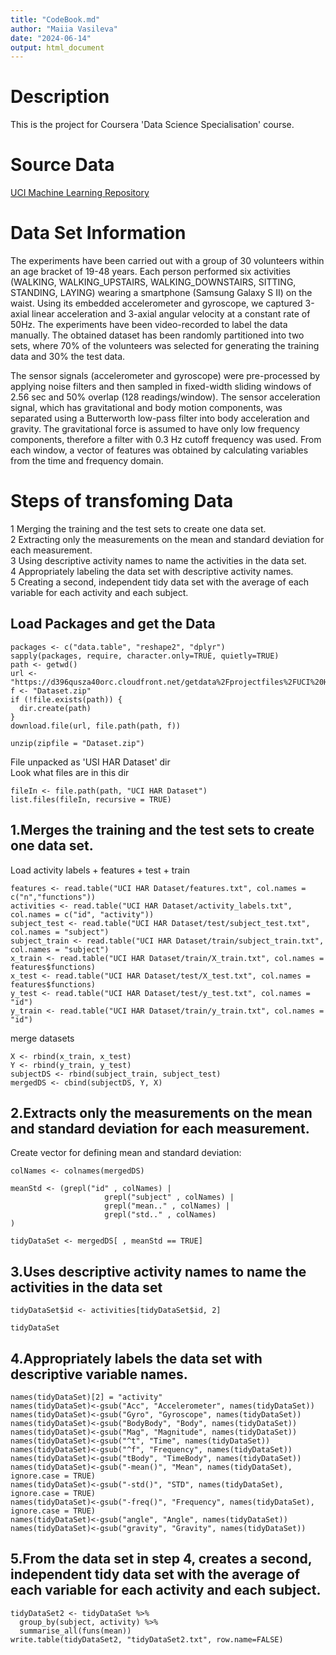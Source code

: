 ```yaml
---
title: "CodeBook.md"
author: "Maiia Vasileva"
date: "2024-06-14"
output: html_document
---
```

# Description
This is the project for Coursera 'Data Science Specialisation' course.

# Source Data
[UCI Machine Learning Repository](https://archive.ics.uci.edu/dataset/240/human+activity+recognition+using+smartphones)  

# Data Set Information  
The experiments have been carried out with a group of 30 volunteers within an age bracket of 19-48 years. Each person performed six activities (WALKING, WALKING_UPSTAIRS, WALKING_DOWNSTAIRS, SITTING, STANDING, LAYING) wearing a smartphone (Samsung Galaxy S II) on the waist. Using its embedded accelerometer and gyroscope, we captured 3-axial linear acceleration and 3-axial angular velocity at a constant rate of 50Hz. The experiments have been video-recorded to label the data manually. The obtained dataset has been randomly partitioned into two sets, where 70% of the volunteers was selected for generating the training data and 30% the test data.  

The sensor signals (accelerometer and gyroscope) were pre-processed by applying noise filters and then sampled in fixed-width sliding windows of 2.56 sec and 50% overlap (128 readings/window). The sensor acceleration signal, which has gravitational and body motion components, was separated using a Butterworth low-pass filter into body acceleration and gravity. The gravitational force is assumed to have only low frequency components, therefore a filter with 0.3 Hz cutoff frequency was used. From each window, a vector of features was obtained by calculating variables from the time and frequency domain.  

# Steps of transfoming Data
1 Merging the training and the test sets to create one data set.  
2 Extracting only the measurements on the mean and standard deviation for each measurement.  
3 Using descriptive activity names to name the activities in the data set.  
4 Appropriately labeling the data set with descriptive activity names.  
5 Creating a second, independent tidy data set with the average of each variable for each activity and each subject.  

## Load Packages and get the Data
```{r}
packages <- c("data.table", "reshape2", "dplyr")  
sapply(packages, require, character.only=TRUE, quietly=TRUE)  
path <- getwd()  
url <- "https://d396qusza40orc.cloudfront.net/getdata%2Fprojectfiles%2FUCI%20HAR%20Dataset.zip"  
f <- "Dataset.zip"  
if (!file.exists(path)) {
  dir.create(path)
}  
download.file(url, file.path(path, f))  

unzip(zipfile = "Dataset.zip")
```

File unpacked as 'USI HAR Dataset' dir  
Look what files are in this dir
```{r}
fileIn <- file.path(path, "UCI HAR Dataset")  
list.files(fileIn, recursive = TRUE)
```

## 1.Merges the training and the test sets to create one data set.  

Load activity labels + features + test + train  
```{r}
features <- read.table("UCI HAR Dataset/features.txt", col.names = c("n","functions"))  
activities <- read.table("UCI HAR Dataset/activity_labels.txt", col.names = c("id", "activity"))  
subject_test <- read.table("UCI HAR Dataset/test/subject_test.txt", col.names = "subject")  
subject_train <- read.table("UCI HAR Dataset/train/subject_train.txt", col.names = "subject")  
x_train <- read.table("UCI HAR Dataset/train/X_train.txt", col.names = features$functions)  
x_test <- read.table("UCI HAR Dataset/test/X_test.txt", col.names = features$functions)  
y_test <- read.table("UCI HAR Dataset/test/y_test.txt", col.names = "id")  
y_train <- read.table("UCI HAR Dataset/train/y_train.txt", col.names = "id")  
```

merge datasets  
```{r}
X <- rbind(x_train, x_test)  
Y <- rbind(y_train, y_test)  
subjectDS <- rbind(subject_train, subject_test)  
mergedDS <- cbind(subjectDS, Y, X)  
```

## 2.Extracts only the measurements on the mean and standard deviation for each measurement.

Create vector for defining mean and standard deviation:
```{r}
colNames <- colnames(mergedDS)  

meanStd <- (grepl("id" , colNames) | 
                     grepl("subject" , colNames) | 
                     grepl("mean.." , colNames) | 
                     grepl("std.." , colNames) 
)

tidyDataSet <- mergedDS[ , meanStd == TRUE]  
```

## 3.Uses descriptive activity names to name the activities in the data set

```{r}
tidyDataSet$id <- activities[tidyDataSet$id, 2]  

tidyDataSet
```

## 4.Appropriately labels the data set with descriptive variable names.

```{r} 
names(tidyDataSet)[2] = "activity"  
names(tidyDataSet)<-gsub("Acc", "Accelerometer", names(tidyDataSet))  
names(tidyDataSet)<-gsub("Gyro", "Gyroscope", names(tidyDataSet))  
names(tidyDataSet)<-gsub("BodyBody", "Body", names(tidyDataSet))  
names(tidyDataSet)<-gsub("Mag", "Magnitude", names(tidyDataSet))  
names(tidyDataSet)<-gsub("^t", "Time", names(tidyDataSet))  
names(tidyDataSet)<-gsub("^f", "Frequency", names(tidyDataSet))  
names(tidyDataSet)<-gsub("tBody", "TimeBody", names(tidyDataSet))  
names(tidyDataSet)<-gsub("-mean()", "Mean", names(tidyDataSet), ignore.case = TRUE)  
names(tidyDataSet)<-gsub("-std()", "STD", names(tidyDataSet), ignore.case = TRUE)  
names(tidyDataSet)<-gsub("-freq()", "Frequency", names(tidyDataSet), ignore.case = TRUE)  
names(tidyDataSet)<-gsub("angle", "Angle", names(tidyDataSet))  
names(tidyDataSet)<-gsub("gravity", "Gravity", names(tidyDataSet))
```

## 5.From the data set in step 4, creates a second, independent tidy data set with the average of each variable for each activity and each subject.

```{r}
tidyDataSet2 <- tidyDataSet %>%
  group_by(subject, activity) %>%
  summarise_all(funs(mean))  
write.table(tidyDataSet2, "tidyDataSet2.txt", row.name=FALSE)
```